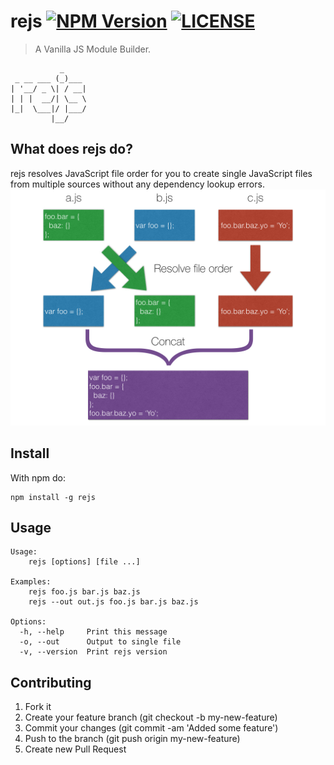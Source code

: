 # rejs [![NPM Version](http://img.shields.io/npm/v/rejs.svg)](https://www.npmjs.org/package/rejs) [![LICENSE](http://img.shields.io/npm/l/rejs.svg)](https://github.com/Moncader/rejs/blob/master/LICENSE)

> A Vanilla JS Module Builder.
```
           _
 _ __ ___ (_)___
| '__/ _ \| / __|
| | |  __/| \__ \
|_|  \___|/ |___/
         |__/
```

## What does rejs do?
rejs resolves JavaScript file order for you to create single JavaScript files from multiple sources without any dependency lookup errors.
![resolve_file_order](/img/resolve_file_order.jpg)

## Install
With npm do:
```
npm install -g rejs
```

## Usage
```
Usage:
    rejs [options] [file ...]

Examples:
    rejs foo.js bar.js baz.js
    rejs --out out.js foo.js bar.js baz.js

Options:
  -h, --help     Print this message
  -o, --out      Output to single file
  -v, --version  Print rejs version
```

## Contributing
1. Fork it
2. Create your feature branch (git checkout -b my-new-feature)
3. Commit your changes (git commit -am 'Added some feature')
4. Push to the branch (git push origin my-new-feature)
5. Create new Pull Request
